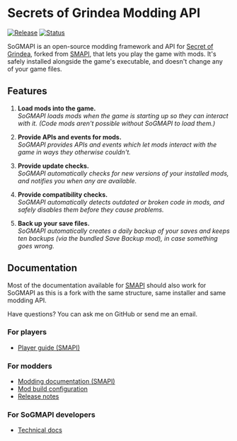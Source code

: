 # Secrets of Grindea Modding API

[![Release](https://img.shields.io/badge/release-v0.1a-blue.svg)]()
[![Status](https://img.shields.io/badge/status-alpha-red.svg)]()

SoGMAPI is an open-source modding framework and API for [Secret of Grindea](http://store.steampowered.com/app/269770/), forked from [SMAPI](https://github.com/Pathoschild/SMAPI), that lets you play the game with mods. It's safely installed alongside the game's executable, and doesn't change any of your game files.

## Features

1. **Load mods into the game.**  
   _SoGMAPI loads mods when the game is starting up so they can interact with it. (Code mods aren't
   possible without SoGMAPI to load them.)_

2. **Provide APIs and events for mods.**  
   _SoGMAPI provides APIs and events which let mods interact with the game in ways they otherwise
   couldn't._

3. **Provide update checks.**  
   _SoGMAPI automatically checks for new versions of your installed mods, and notifies you when any
   are available._

4. **Provide compatibility checks.**  
   _SoGMAPI automatically detects outdated or broken code in mods, and safely disables them before
   they cause problems._

5. **Back up your save files.**  
   _SoGMAPI automatically creates a daily backup of your saves and keeps ten backups (via the bundled
   Save Backup mod), in case something goes wrong._

## Documentation

Most of the documentation available for [SMAPI](https://github.com/Pathoschild/SMAPI) should also work for
SoGMAPI as this is a fork with the same structure, same installer and same modding API.

Have questions? You can ask me on GitHub or send me an email. 

### For players
* [Player guide (SMAPI)](https://stardewvalleywiki.com/Modding:Player_Guide)

### For modders
* [Modding documentation (SMAPI)](https://smapi.io/docs)
* [Mod build configuration](technical/mod-package.md)
* [Release notes](release-notes.md)

### For SoGMAPI developers
* [Technical docs](technical/sogmapi.md)
